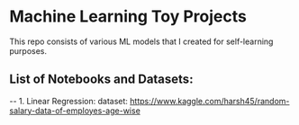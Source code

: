 # Machine Learning Toy Projects

This repo consists of various ML models that I created for self-learning purposes.

## List of Notebooks and Datasets:
-- 1. Linear Regression: dataset: https://www.kaggle.com/harsh45/random-salary-data-of-employes-age-wise
